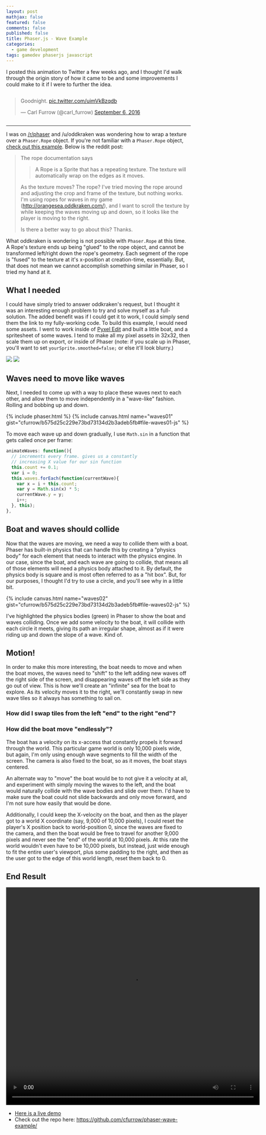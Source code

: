 ```yaml
---
layout: post
mathjax: false
featured: false
comments: false
published: false
title: Phaser.js - Wave Example
categories:
  - game development
tags: gamedev phaserjs javascript
---
```


I posted this animation to Twitter a few weeks ago, and I thought I'd walk through the origin story of how it came to be and some improvements I could make to it if I were to further the idea.

<div class="row">
  <div class="column small-centered small-12 medium-centered medium-6">
    <blockquote class="twitter-tweet" data-lang="en"><p lang="en" dir="ltr">Goodnight. <a href="https://t.co/uimVkBzqdb">pic.twitter.com/uimVkBzqdb</a></p>&mdash; Carl Furrow (@carl_furrow) <a href="https://twitter.com/carl_furrow/status/772992053810606080">September 6, 2016</a></blockquote>
    <script async src="//platform.twitter.com/widgets.js" charset="utf-8"></script>
  </div>
</div>


***

I was on [/r/phaser](https://www.reddit.com/r/phaser/comments/4svphl/is_there_actually_a_way_to_wrap_the_texture_of_a/) and /u/oddkraken was wondering how to wrap a texture over a `Phaser.Rope` object. If you're not familiar with a `Phaser.Rope` object, [check out this example](http://phaser.io/examples/v2/sprites/rope). Below is the reddit post:

> The rope documentation says
>
>> A Rope is a Sprite that has a repeating texture. The texture will automatically wrap on the edges as it moves.
>
> As the texture moves? The rope? I've tried moving the rope around and adjusting the crop and frame of the texture, but nothing works. I'm using ropes for waves in my game (http://orangesea.oddkraken.com/), and I want to scroll the texture by while keeping the waves moving up and down, so it looks like the player is moving to the right.
>
> Is there a better way to go about this?
> Thanks.

What oddkraken is wondering is not possible with `Phaser.Rope` at this time. A Rope's texture ends up being "glued" to the rope object, and cannot be transformed left/right down the rope's geometry. Each segment of the rope is "fused" to the texture at it's x-position at creation-time, essentially. But, that does not mean we cannot accomplish something similar in Phaser, so I tried my hand at it.

## What I needed
I could have simply tried to answer oddkraken's request, but I thought it was an interesting enough problem to try and solve myself as a full-solution. The added benefit was if I could get it to work, I could simply send them the link to my fully-working code. To build this example, I would need some assets. I went to work inside of [Pyxel Edit](http://pyxeledit.com/) and built a little boat, and a spritesheet of some waves. I tend to make all my pixel assets in 32x32, then scale them up on export, or inside of Phaser (note: if you scale up in Phaser, you'll want to set `yourSprite.smoothed=false;` or else it'll look blurry.)

<img src="{{this.site.url}}/images/phaser-waves/boat.png" />

<img src="{{this.site.url}}/images/phaser-waves/wave.png" />

## Waves need to move like waves
Next, I needed to come up with a way to place these waves next to each other, and allow them to move independently in a "wave-like" fashion. Rolling and bobbing up and down.

{% include phaser.html %}
{% include canvas.html name="waves01" gist="cfurrow/b575d25c229e73bd73134d2b3adeb5fb#file-waves01-js" %}

<script type="text/javascript">
  function waves01(baseUrl) {
    var waveLength = 160;
    var state = {
      preload: function(){
        this.game.load.spritesheet('wave', baseUrl+'/images/phaser-waves/wave.png', waveLength, waveLength);
      },
      create: function(){
        this.game.stage.backgroundColor = '#fff';
        var numWaves = 3;
        var x = 0;
        var y = 0;
        this.count = 0;
        this.waves = this.game.add.group();
        this.waves.x = 0;
        this.waves.y = this.game.world.height - 50;
        for (var i = 0; i < numWaves; i++)
        {
          x = i*waveLength;
          y = 0;
          wave = this.game.add.sprite(x, y, 'wave', this.game.rnd.between(0,1));
          wave.anchor.set(0.5,0.5);
          wave.smoothed=false;
          this.waves.add(wave);
        }
      },
      update: function() {
        this.animateWaves();
      },
      animateWaves: function(){
        // increments every frame. gives us a constantly
        // increasing X value for our sin function
        this.count += 0.1;
        var i = 0;
        this.waves.forEach(function(currentWave){
          var x = i + this.count;
          var y = Math.sin(x) * 5;
          currentWave.y = y;
          i++;
        }, this);
      },
    };
    new Phaser.Game(400, 200, Phaser.AUTO, 'waves01', state);
  }
  window.addEventListener('load', function(){waves01("{{this.site.url}}")});
</script>

To move each wave up and down gradually, I use `Math.sin` in a function that gets called once per frame:

``` javascript
animateWaves: function(){
  // increments every frame. gives us a constantly
  // increasing X value for our sin function
  this.count += 0.1;
  var i = 0;
  this.waves.forEach(function(currentWave){
    var x = i + this.count;
    var y = Math.sin(x) * 5;
    currentWave.y = y;
    i++;
  }, this);
},
```

## Boat and waves should collide
Now that the waves are moving, we need a way to collide them with a boat. Phaser has built-in physics that can handle this by creating a "physics body" for each element that needs to interact with the physics engine. In our case, since the boat, and each wave are going to collide, that means all of those elements will need a physics body attached to it. By default, the physics body is square and is most often referred to as a "hit box". But, for our purposes, I thought I'd try to use a circle, and you'll see why in a little bit.

{% include canvas.html name="waves02" gist="cfurrow/b575d25c229e73bd73134d2b3adeb5fb#file-waves02-js" %}

<script type="text/javascript">
function waves02(baseUrl) {
    var waveLength = 160;
    var state = {
      preload: function(){
        this.game.load.spritesheet('wave', baseUrl+'/images/phaser-waves/wave.png', waveLength, waveLength);
        this.game.load.image('boat', baseUrl+'/images/phaser-waves/boat.png');
      },
      create: function(){
        this.game.stage.backgroundColor = '#fff';
        var numWaves = 3;
        var x = 0;
        var y = 0;
        this.count = 0;
        this.waves = this.game.add.group();
        // enabling the physics on anything added to this group from this point on.
        this.waves.enableBody = true;
        this.waves.physicsBodyType = Phaser.Physics.ARCADE;
        this.waves.x = 0;
        this.waves.y = this.game.world.height - 50;
        for (var i = 0; i < numWaves; i++)
        {
          x = i*waveLength;
          y = 0;
          wave = this.game.add.sprite(x, y, 'wave', this.game.rnd.between(0,1));
          wave.anchor.set(0.5,0.5);
          wave.smoothed=false;
          this.waves.add(wave);
          // randomize the circle size to vary the motion of anything that collides with this wave
          wave.body.setCircle(this.game.rnd.between(80,140));
          // offset the wave slightly below the top of the sprite
          wave.body.offset.set(0, 50);
          // do not allow other objects to "push" this sprite, simply collide
          wave.body.immovable = true;
        }

        this.boat = this.game.add.sprite(this.game.world.centerX, 0, 'boat');
        this.boat.smoothed=false;
        this.game.physics.arcade.enable(this.boat);
        this.boat.body.gravity.y = 250;
        this.boat.body.setCircle(32);
      },
      update: function() {
        this.game.physics.arcade.collide(this.boat, this.waves);
        this.animateWaves();
      },
      animateWaves: function(){
        // increments every frame. gives us a constantly
        // increasing X value for our sin function
        this.count += 0.1;
        var i = 0;
        this.waves.forEach(function(currentWave){
          var x = i + this.count;
          var y = Math.sin(x) * 5;
          currentWave.y = y;
          i++;
        }, this);
      },
      render: function() {
        this.game.debug.body(this.boat);
        this.waves.forEach(function(wave){
          this.game.debug.body(wave);
        }, this);
      }
    };
    new Phaser.Game(400, 200, Phaser.AUTO, 'waves02', state);
  }
  window.addEventListener('load', function(){waves02("{{this.site.url}}")});
</script>

I've highlighted the physics bodies (green) in Phaser to show the boat and waves colliding. Once we add some velocity to the boat, it will collide with each circle it meets, giving its path an irregular shape, almost as if it were riding up and down the slope of a wave. Kind of.

## Motion!
In order to make this more interesting, the boat needs to move and when the boat moves, the waves need to "shift" to the left adding new waves off the right side of the screen, and disappearing waves off the left side as they go out of view. This is how we'll create an "infinite" sea for the boat to explore. As its velocity moves it to the right, we'll constantly swap in new wave tiles so it always has something to sail on.

### How did I swap tiles from the left "end" to the right "end"?


### How did the boat move "endlessly"?
The boat has a velocity on its x-access that constantly propels it forward through the world. This particular game world is only 10,000 pixels wide, but again, I'm only using enough wave segments to fill the width of the screen. The camera is also fixed to the boat, so as it moves, the boat stays centered.

An alternate way to "move" the boat would be to not give it a velocity at all, and experiment with simply moving the waves to the left, and the boat would naturally collide with the wave bodies and slide over them. I'd have to make sure the boat could not slide backwards and only move forward, and I'm not sure how easily that would be done.

Additionally, I could keep the X-velocity on the boat, and then as the player got to a world X coordinate (say, 9,000 of 10,000 pixels), I could reset the player's X position back to world-position 0, since the waves are fixed to the camera, and then the boat would be free to travel for another 9,000 pixels and never see the "end" of the world at 10,000 pixels. At this rate the world wouldn't even have to be 10,000 pixels, but instead, just wide enough to fit the entire user's viewport, plus some padding to the right, and then as the user got to the edge of this world length, reset them back to 0.

## End Result

<div class="row">
  <div class="medium12 columns">
    <video width="692" height="594" autoplay loop src="{{this.site.url}}/images/phaser-waves/phaser-wave.mov" />
  </div>
</div>

- [Here is a live demo](https://cfurrow.github.io/phaser-wave-example/)
- Check out the repo here: https://github.com/cfurrow/phaser-wave-example/
